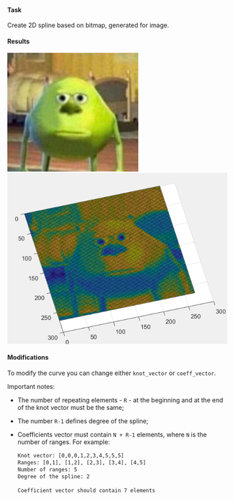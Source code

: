 #### Task

Create 2D spline based on bitmap, generated for image.

#### Results

![source](mike.jpg)
![result](bitmap_mike.png)

#### Modifications

To modify the curve you can change either `knot_vector` or `coeff_vector`.

Important notes:

- The number of repeating elements - `R` - at the beginning and at the end of the knot vector must be the same;
- The number `R-1` defines degree of the spline;
- Coefficients vector must contain `N + R-1` elements, where `N` is the number of ranges. For example:

  ```
  Knot vector: [0,0,0,1,2,3,4,5,5,5]
  Ranges: [0,1], [1,2], [2,3], [3,4], [4,5]
  Number of ranges: 5
  Degree of the spline: 2

  Coefficient vector should contain 7 elements
  ```
